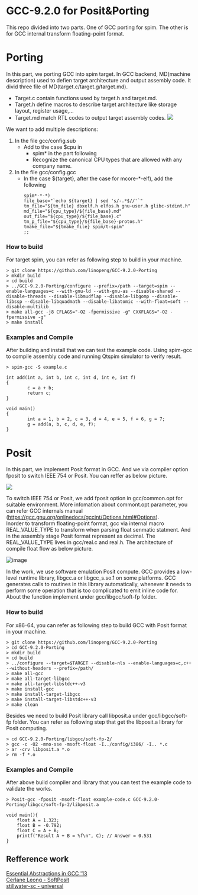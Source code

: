 # GCC-9.2.0 for Posit&Porting
This repo divided into two parts. One of GCC porting for spim. The other is for GCC internal transform floating-point format.
# Porting
In this part, we porting GCC into spim target. In GCC backend, MD(machine description) used to defien target architecture and output assembly code. 
It divid three file of MD(target.c/target.g/target.md).
* Target.c contain functions used by target.h and target.md.
* Target.h define macros to describe target architecture like storage layout, register usage,...
* Target.md match RTL codes to output target assembly codes.
![](https://i.imgur.com/WkqmzK0.png)

We want to add multiple descriptions:
1. In the file gcc/config.sub
    * Add to the case $cpu in
        * spim* in the part following
        * Recognize the canonical CPU types that are allowed with any company name.
2. In the file gcc/config.gcc
    * In the case ${target}, after the case for mcore-*-elf), add the following
        ```
        spim*-*-*)
        file_base="`echo ${target} | sed 's/-.*$//'`"
        tm_file="${tm_file} dbxelf.h elfos.h gnu-user.h glibc-stdint.h"
        md_file="${cpu_type}/${file_base}.md"
        out_file="${cpu_type}/${file_base}.c"
        tm_p_file="${cpu_type}/${file_base}-protos.h"
        tmake_file="${tmake_file} spim/t-spim"
        ;;
        ```
### How to build
For target spim, you can refer as following step to build in your machine.

    > git clone https://github.com/linopeng/GCC-9.2.0-Porting
    > mkdir build
    > cd build
    > ../GCC-9.2.0-Porting/configure --prefix=/path --target=spim --enable-languages=c --with-gnu-ld --with-gnu-as --disable-shared --disable-threads --disable-libmudflap --disable-libgomp --disable-libssp --disable-libquadmath --disable-libatomic --with-float=soft --disable-multilib
    > make all-gcc -j8 CFLAGS="-O2 -fpermissive -g" CXXFLAGS="-O2 -fpermissive -g"
    > make install 
    
### Examples and Compile
After building and install that we can test the example code. Using spim-gcc to compile assembly code and running Qtspim simulator to verify result.

    > spim-gcc -S example.c

```c=
int add(int a, int b, int c, int d, int e, int f)
{
        c = a + b;
        return c;
}

void main()
{
        int a = 1, b = 2, c = 3, d = 4, e = 5, f = 6, g = 7;
        g = add(a, b, c, d, e, f);
}
```
# Posit
In this part, we implement Posit format in GCC. And we via compiler option fposit to switch IEEE 754 or Posit. You can reffer as below picture.

![](https://i.imgur.com/wL1xBhe.png)

To switch IEEE 754 or Posit, we add fposit option in gcc/common.opt for suitable environment. More infomation about commont.opt parameter, you can refer GCC internals manual (https://gcc.gnu.org/onlinedocs/gccint/Options.html#Options).  
Inorder to transform floating-point format, gcc via internal macro REAL_VALUE_TYPE to transform when parsing float senmatic statment. And in the assembly stage Posit format represent as decimal. The REAL_VALUE_TYPE lives in gcc/real.c and real.h. The architecture of compile float flow as below picture. 

![image](https://user-images.githubusercontent.com/51993200/125903994-78018b47-3b7b-44aa-bf10-73290237d3bf.png)

In the work, we use software emulation Posit compute. GCC provides a low-level runtime library, libgcc.a or libgcc_s.so.1 on some platforms. GCC generates calls to routines in this library automatically, whenever it needs to perform some operation that is too complicated to emit inline code for. About the function implement under gcc/libgcc/soft-fp folder.
### How to build
For x86-64, you can refer as following step to build GCC with Posit format in your machine.

    > git clone https://github.com/linopeng/GCC-9.2.0-Porting
    > cd GCC-9.2.0-Porting
    > mkdir build
    > cd build
    > ../configure --target=$TARGET --disable-nls --enable-languages=c,c++ --without-headers --prefix=/path/
    > make all-gcc
    > make all-target-libgcc
    > make all-target-libstdc++-v3
    > make install-gcc
    > make install-target-libgcc
    > make install-target-libstdc++-v3
    > make clean
Besides we need to build Posit library call libposit.a under gcc/libgcc/soft-fp folder. You can refer as following step that get the libposit.a library for Posit computing.

    > cd GCC-9.2.0-Porting/libgcc/soft-fp-2/
    > gcc -c -O2 -mno-sse -msoft-float -I../config/i386/ -I.. *.c
    > ar -crv libposit.a *.o
    > rm -f *.o
    
### Examples and Compile
After above build compiler and library that you can test the example code to validate the works. 

    > Posit-gcc -fposit -msoft-float example-code.c GCC-9.2.0-Porting/libgcc/soft-fp-2/libposit.a

```c=
void main(){
    float A = 1.323;
    float B = -0.792;
    float C = A + B;
    printf("Result A + B = %f\n", C); // Answer = 0.531
}
```
## Refference work
[Essential Abstractions in GCC '13](http://www.cse.iitb.ac.in/grc/gcc-workshop-13/index.php?page=slides)  
[Cerlane Leong - SoftPosit](https://gitlab.com/cerlane/SoftPosit)  
[stillwater-sc - universal](https://github.com/stillwater-sc/universal)
